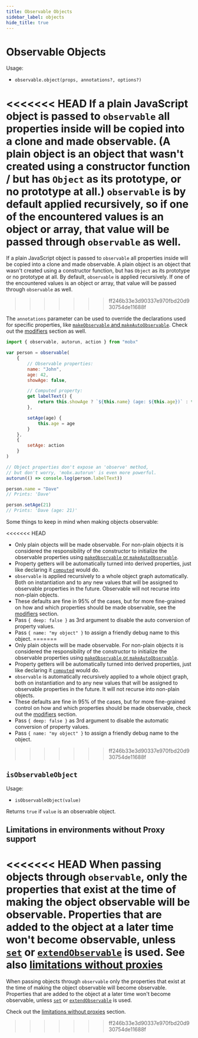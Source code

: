 ```yaml
---
title: Observable Objects
sidebar_label: objects
hide_title: true
---
```


<script async type="text/javascript" src="//cdn.carbonads.com/carbon.js?serve=CEBD4KQ7&placement=mobxjsorg" id="_carbonads_js"></script>

# Observable Objects

Usage:

-   `observable.object(props, annotations?, options?)`

<<<<<<< HEAD
If a plain JavaScript object is passed to `observable` all properties inside will be <span class='important'>copied into a clone and made observable</span>.
(A <span class='definition'>plain object</span> is an object that wasn't created using a constructor function / but has `Object` as its prototype, or no prototype at all.)
`observable` is by default applied <span class='important'>recursively</span>, so if one of the encountered values is an object or array, that value will be passed through `observable` as well.
=======
If a plain JavaScript object is passed to `observable` all properties inside will be copied into a clone and made observable.
A plain object is an object that wasn't created using a constructor function, but has `Object` as its prototype or no prototype at all.
By default, `observable` is applied recursively. If one of the encountered values is an object or array, that value will be passed through `observable` as well.
>>>>>>> ff246b33e3d90337e970fbd20d930754de11688f

The `annotations` parameter can be used to override the declarations used for specific properties, like [`makeObservable` and `makeAutoObservable`](observable.md). Check out the [modifiers](modifiers.md) section as well.

```javascript
import { observable, autorun, action } from "mobx"

var person = observable(
    {
        // Observable properties:
        name: "John",
        age: 42,
        showAge: false,

        // Computed property:
        get labelText() {
            return this.showAge ? `${this.name} (age: ${this.age})` : this.name
        },

        setAge(age) {
            this.age = age
        }
    },
    {
        setAge: action
    }
)

// Object properties don't expose an 'observe' method,
// but don't worry, 'mobx.autorun' is even more powerful.
autorun(() => console.log(person.labelText))

person.name = "Dave"
// Prints: 'Dave'

person.setAge(21)
// Prints: 'Dave (age: 21)'
```

Some things to keep in mind when making objects observable:

<<<<<<< HEAD
-   <span class='important'>Only plain objects will be made observable</span>. For <span class='definition'>non-plain objects</span> it is considered the <span class='important'>responsibility of the constructor to initialize the observable properties using [`makeObservable` or `makeAutoObservable`](observable.md)</span>.
-   <span class='definition'>Property getters</span> will be automatically turned into derived properties, just like declaring it [`computed`](computed) would do.
-   `observable` is applied recursively to a whole object graph automatically. <span class='important'>Both on instantiation and to any new values that will be assigned to observable properties in the future</span>. Observable will not recurse into non-plain objects.
-   These defaults are fine in 95% of the cases, but for more fine-grained on how and which properties should be made observable, see the [modifiers](modifiers.md) section.
-   Pass `{ deep: false }` as 3rd argument to disable the auto conversion of property values.
-   Pass `{ name: "my object" }` to assign a <span class='definition'>friendly debug name</span> to this object.
=======
-   Only plain objects will be made observable. For non-plain objects it is considered the responsibility of the constructor to initialize the observable properties using [`makeObservable` or `makeAutoObservable`](observable.md).
-   Property getters will be automatically turned into derived properties, just like declaring it [`computed`](computed) would do.
-   `observable` is automatically recursively applied to a whole object graph, both on instantiation and to any new values that will be assigned to observable properties in the future. It will not recurse into non-plain objects.
-   These defaults are fine in 95% of the cases, but for more fine-grained control on how and which properties should be made observable, check out the [modifiers](modifiers.md) section.
-   Pass `{ deep: false }` as 3rd argument to disable the automatic conversion of property values.
-   Pass `{ name: "my object" }` to assign a friendly debug name to the object.
>>>>>>> ff246b33e3d90337e970fbd20d930754de11688f

## `isObservableObject`

Usage:

-   `isObservableObject(value)`

Returns `true` if `value` is an observable object.

## Limitations in environments without Proxy support

<<<<<<< HEAD
When passing objects through `observable`, <span class='important'>only the properties that exist at the time of making the object observable will be observable</span>. Properties that are added to the object at a later time won't become observable, unless [`set`](object-api.md) or [`extendObservable`](extend-observable.md) is used. See also [limitations without proxies](../best/limitations-without-proxies.md)
=======
When passing objects through `observable` only the properties that exist at the time of making the object observable will become observable. Properties that are added to the object at a later time won't become observable, unless [`set`](object-api.md) or [`extendObservable`](api.md#extendobservable) is used.

Check out the [limitations without proxies](configure.md#limitations-without-proxy-support) section.
>>>>>>> ff246b33e3d90337e970fbd20d930754de11688f
